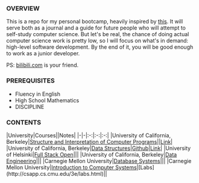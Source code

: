 ### OVERVIEW

This is a repo for my personal bootcamp, heavily inspired by [this](https://www.reddit.com/r/learnprogramming/comments/ortnef/a_super_harsh_guide_to_learning_computer_science/). It will serve both as a journal and a guide for future people who will attempt to self-study computer science. But let's be real, the chance of doing actual computer science work is pretty low, so I will focus on what's in demand: high-level software development. By the end of it, you will be good enough to work as a junior developer.

PS: [bilibili.com](https://www.bilibili.com/) is your friend.

### PREREQUISITES

- Fluency in English
- High School Mathematics
- DISCIPLINE

### CONTENTS

|University|Courses||Notes|
|-|-|:-:|:-:|:-:|
|University of California, Berkeley|[Structure and Interpretation of Computer Programs](https://cs61a.org/)||[Link](https://github.com/woadray/cs-bootcamp/blob/main/cs61a.md)|
|University of California, Berkeley|[Data Structures](https://sp21.datastructur.es/)|[Github](https://github.com/orgs/Berkeley-CS61B/repositories)|[Link](https://github.com/woadray/cs-bootcamp/blob/main/cs61b.md)|
|University of Helsinki|[Full Stack Open](https://fullstackopen.com/en/)|||
|University of California, Berkeley|[Data Engineering](https://data101.org/)|||
|Carnegie Mellon University|[Database Systems](https://15445.courses.cs.cmu.edu/fall2022/)|||
|Carnegie Mellon University|[Introduction to Computer Systems]([http://csapp.cs.cmu.edu/](https://www.cs.cmu.edu/~213/))|[Labs](http://csapp.cs.cmu.edu/3e/labs.html)||
